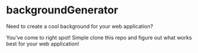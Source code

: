 # backgroundGenerator

Need to create a cool background for your web application?

You've come to right spot! Simple clone this repo and figure out what works best for your web application!
